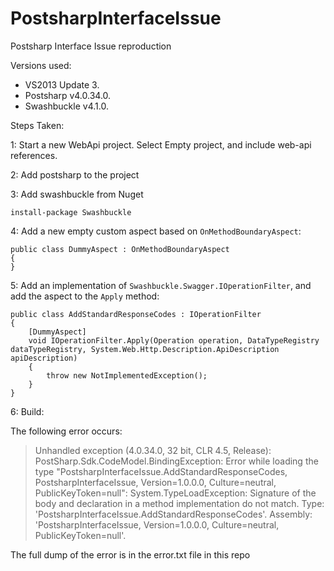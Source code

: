 PostsharpInterfaceIssue
=======================

Postsharp Interface Issue reproduction




Versions used:
* VS2013 Update 3.
* Postsharp v4.0.34.0.
* Swashbuckle v4.1.0.


Steps Taken: 

1: Start a new WebApi project. Select Empty project, and include web-api references.

2: Add postsharp to the project

3: Add swashbuckle from Nuget 

    install-package Swashbuckle
    
4: Add a new empty custom aspect based on `OnMethodBoundaryAspect`:

    public class DummyAspect : OnMethodBoundaryAspect
    {
    }
    
5: Add an implementation of `Swashbuckle.Swagger.IOperationFilter`, and add the aspect to the `Apply` method:

    public class AddStandardResponseCodes : IOperationFilter
    {
        [DummyAspect]
        void IOperationFilter.Apply(Operation operation, DataTypeRegistry dataTypeRegistry, System.Web.Http.Description.ApiDescription apiDescription)
        {
            throw new NotImplementedException();
        }
    }
    
6: Build:

The following error occurs:

> Unhandled exception (4.0.34.0, 32 bit, CLR 4.5, Release): PostSharp.Sdk.CodeModel.BindingException: Error while loading the type "PostsharpInterfaceIssue.AddStandardResponseCodes, PostsharpInterfaceIssue, Version=1.0.0.0, Culture=neutral, PublicKeyToken=null": System.TypeLoadException: Signature of the body and declaration in a method implementation do not match.  Type: 'PostsharpInterfaceIssue.AddStandardResponseCodes'.  Assembly: 'PostsharpInterfaceIssue, Version=1.0.0.0, Culture=neutral, PublicKeyToken=null'.


The full dump of the error is in the error.txt file in this repo
